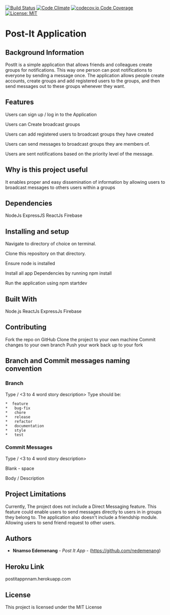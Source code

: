[![Build Status](https://travis-ci.org/nedemenang/post-it-app.svg?branch=develop)](https://travis-ci.org/nedemenang/post-it-app) [![Code Climate](https://codeclimate.com/github/codeclimate/codeclimate/badges/gpa.svg)](https://codeclimate.com/github/codeclimate/codeclimate)
[![codecov.io Code Coverage](https://codecov.io/github/nedemenang/post-it-app/branch/bug-fix%2FImplement-second-defense-feedback/graphs/badge.svg)](https://codecov.io/gh/nedemenang/post-it-app/branch/bug-fix%2FImplement-second-defense-feedback)
[![License: MIT](https://img.shields.io/badge/License-MIT-yellow.svg)](https://opensource.org/licenses/MIT)



# Post-It Application


## Background Information 

PostIt is a simple application that allows friends and colleagues create groups for notifications. This way one person can post notifications to everyone by sending a message once. The application allows people create accounts, create groups and add registered users to the groups, and then send messages out to these groups whenever they want.

## Features

Users can sign up / log in to the Application

Users can Create broadcast groups

Users can add registered users to broadcast groups they have created

Users can send messages to broadcast groups they are members of.

Users are sent notifications based on the priority level of the message. 


## Why is this project useful

It enables proper and easy dissemination of information by allowing users to broadcast messages to others users within a groups


## Dependencies

NodeJs 
ExpressJS
ReactJs
Firebase


## Installing and setup


Navigate to directory of choice on terminal.

Clone this repository on that directory.

Ensure node is installed

Install all app Dependencies by running npm install

Run the application using npm startdev 


## Built With


Node.js
ReactJs
ExpressJs
Firebase

## Contributing

Fork the repo on GitHub
Clone the project to your own machine
Commit changes to your own branch
Push your work back up to your fork

## Branch and Commit messages naming convention
### Branch
 Type / <3 to 4 word story description>
 Type should be:

    *  feature
    *   bug-fix
    *   chore
    *   release
    *   refactor
    *   documentation
    *   style
    *   test

### Commit Messages
  Type / <3 to 4 word story description>

  Blank - space
  
  Body / Description

## Project Limitations

 Currently, The project does not include a Direct Messaging feature. This feature could enable users to send messages directly to users in 
 in groups they belong to. The application also doesn't include a friendship module. Allowing users to send friend request to other users.

## Authors

* **Nnamso Edemenang** - *Post It App* - (https://github.com/nedemenang)

## Heroku Link

postitappnnam.herokuapp.com

## License

This project is licensed under the MIT License 


